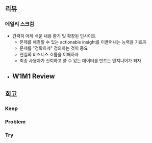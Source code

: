 ## 리뷰

### 데일리 스크럼
  - 간략히 어제 배운 내용 환기 및 확장된 인사이트
    - 문제를 해결할 수 있는 actionable insight를 이끌어내는 능력을 기르자
    - 문제를 "정확하게" 정의하는 것이 중요
    - 현실의 비즈니스 흐름을 이해하자
    - 최종 사용자가 신뢰하고 쓸 수 있는 데이터를 만드는 엔지니어가 되자
  - W1M1 Review
    - 
  
## 회고

### Keep

### Problem

### Try
